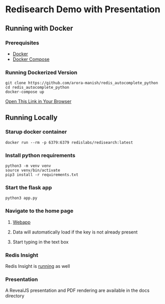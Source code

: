 # Redisearch Demo with Presentation

## Running with Docker

### Prerequisites 
- [Docker](https://www.docker.com/products/docker-desktop)
- [Docker Compose](https://docs.docker.com/compose/install/)

### Running Dockerized Version

```
git clone https://github.com/arora-manish/redis_autocomplete_python
cd redis_autocomplete_python
docker-compose up
```

[Open This Link in Your Browser](http://localhost:5000)


## Running Locally

### Starup docker container

```
docker run --rm -p 6379:6379 redislabs/redisearch:latest
```

### Install python requirements

```
python3 -m venv venv
source venv/bin/activate
pip3 install -r requirements.txt
```

### Start the flask app

```
python3 app.py 
```

### Navigate to the home page

1) [Webapp](http://localhost:5099)

2) Data will automatically load if the key is not already present

3) Start typing in the text box

### Redis Insight

Redis Insight is [running](http://localhost:8001) as well

### Presentation

A RevealJS presentation and PDF rendering are available in the docs directory 
